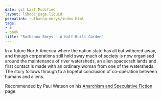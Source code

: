```yaml
---
date: git Last Modified
layout: libdoc_page.liquid
permalink: ruthanna-emrys/index.html
tags:
- E
- book
title: "Ruthanna Emrys - A Half-Built Garden"
---
```


In a future North America where the nation state has all but withered away, and though corporations still hold sway much of society is now organised around the maintenance of river watersheds, an alien spacecraft 
lands and first contact is made with an ordinary woman from one of the watersheds. The story follows through to a hopeful conclusion of co-operation between humans and aliens.

Recommended by Paul Watson on his <a href="https://www.lazaruscorporation.co.uk/blogs/artists-notebook/posts/anarchism-in-speculative-fiction">Anarchism and Speculative Fiction</a> page.